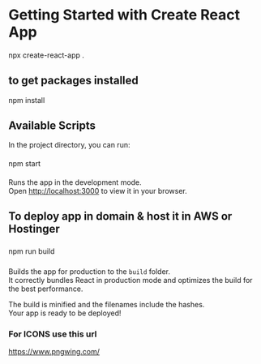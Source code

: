 # Getting Started with Create React App
####
npx create-react-app .
####

## to get packages installed
npm install
###

## Available Scripts
In the project directory, you can run:
####
npm start
####

Runs the app in the development mode.\
Open [http://localhost:3000](http://localhost:3000) to view it in your browser.

## To deploy app in domain & host it in AWS or Hostinger
###
npm run build
###
Builds the app for production to the `build` folder.\
It correctly bundles React in production mode and optimizes the build for the best performance.

The build is minified and the filenames include the hashes.\
Your app is ready to be deployed!

### For ICONS use this url
https://www.pngwing.com/